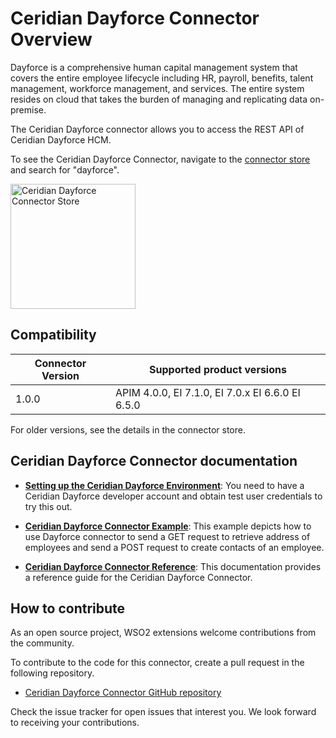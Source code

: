 # Ceridian Dayforce Connector Overview

Dayforce is a comprehensive human capital management system that covers the entire employee lifecycle including HR, payroll, benefits, talent management, workforce management, and services. The entire system resides on cloud that takes the burden of managing and replicating data on-premise.

The Ceridian Dayforce connector allows you to  access the REST API of Ceridian Dayforce HCM. 

To see the Ceridian Dayforce Connector, navigate to the [connector store](https://store.wso2.com/store/assets/esbconnector/list) and search for "dayforce".

<img src="{{base_path}}/assets/img/integrate/connectors/dayforce-store.png" title="Ceridian Dayforce Connector Store" width="200" alt="Ceridian Dayforce Connector Store"/>

## Compatibility

| Connector Version | Supported product versions |
| ------------- |-------------|
| 1.0.0    | APIM 4.0.0, EI 7.1.0, EI 7.0.x EI 6.6.0 EI 6.5.0 |

For older versions, see the details in the connector store.

## Ceridian Dayforce Connector documentation

* **[Setting up the Ceridian Dayforce Environment]({{base_path}}/reference/connectors/ceridiandayforce-connector/ceridiandayforce-connector-config/)**: You need to have a Ceridian Dayforce developer account and obtain test user credentials to try this out.

* **[Ceridian Dayforce Connector Example]({{base_path}}/reference/connectors/ceridiandayforce-connector/ceridiandayforce-connector-example/)**: This example depicts how to use Dayforce connector to send a GET request to retrieve address of employees and send a POST request to create contacts of an employee. 

* **[Ceridian Dayforce Connector Reference]({{base_path}}/reference/connectors/ceridiandayforce-connector/ceridiandayforce-connector-reference/)**: This documentation provides a reference guide for the Ceridian Dayforce Connector.

## How to contribute

As an open source project, WSO2 extensions welcome contributions from the community. 

To contribute to the code for this connector, create a pull request in the following repository. 

* [Ceridian Dayforce Connector GitHub repository](https://github.com/wso2-extensions/esb-connector-dayforce)

Check the issue tracker for open issues that interest you. We look forward to receiving your contributions.
